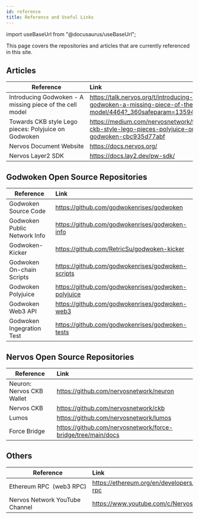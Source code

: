 ```yaml
---
id: reference
title: Reference and Useful Links
---
```

import useBaseUrl from "@docusaurus/useBaseUrl";

This page covers the repositories and articles that are currently referenced in this site.

## Articles 

| Reference       | Link                        | 
| --------------- | :---------------------------|
|Introducing Godwoken - A missing piece of the cell model |https://talk.nervos.org/t/introducing-godwoken-a-missing-piece-of-the-cell-model/4464?_360safeparam=13594453|
|Towards CKB style Lego pieces: Polyjuice on Godwoken |https://medium.com/nervosnetwork/towards-ckb-style-lego-pieces-polyjuice-on-godwoken-cbc935d77abf|
|Nervos Document Website	|https://docs.nervos.org/|
|Nervos Layer2 SDK	|https://docs.lay2.dev/pw-sdk/|

## Godwoken Open Source Repositories

| Reference       | Link                        | 
| --------------- | :---------------------------|
|Godwoken Source Code	 |https://github.com/godwokenrises/godwoken|
|Godwoken Public Network Info |https://github.com/godwokenrises/godwoken-info|
|Godwoken-Kicker  |https://github.com/RetricSu/godwoken-kicker|
|Godwoken On-chain Scripts |https://github.com/godwokenrises/godwoken-scripts|
|Godwoken Polyjuice |https://github.com/godwokenrises/godwoken-polyjuice|
|Godwoken Web3 API 	|https://github.com/godwokenrises/godwoken-web3|
|Godwoken Ingegration Test	|https://github.com/godwokenrises/godwoken-tests|

## Nervos Open Source Repositories

| Reference       | Link                        | 
| --------------- | :---------------------------|
|Neuron: Nervos CKB Wallet |https://github.com/nervosnetwork/neuron|
|Nervos CKB       |https://github.com/nervosnetwork/ckb|
|Lumos	          |https://github.com/nervosnetwork/lumos|
|Force Bridge	    |https://github.com/nervosnetwork/force-bridge/tree/main/docs

## Others

| Reference       | Link                        | 
| --------------- | :---------------------------|
|Ethereum RPC  (web3 RPC)	|https://ethereum.org/en/developers/docs/apis/json-rpc|
|Nervos Network YouTube Channel	|https://www.youtube.com/c/NervosNetwork/featured|
